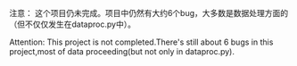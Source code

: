 注意：
这个项目仍未完成。项目中仍然有大约6个bug，大多数是数据处理方面的（但不仅仅发生在dataproc.py中）。

Attention:
This project is not completed.There's still about 6 bugs in this project,most of data proceeding(but not only in dataproc.py).
